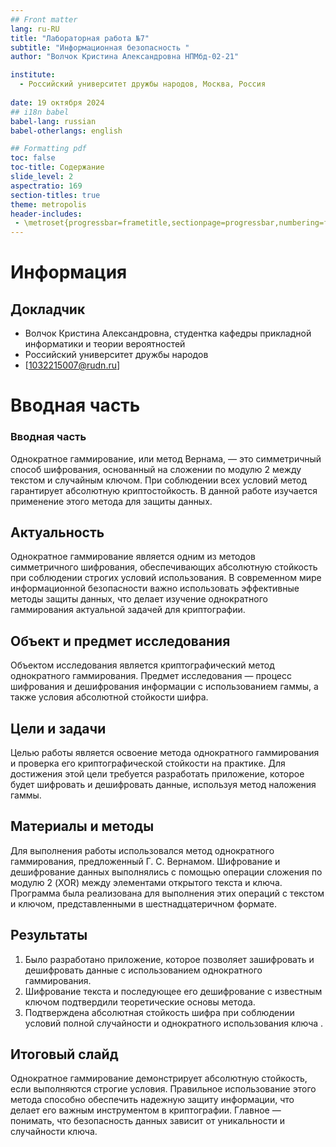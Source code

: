 ```yaml
---
## Front matter
lang: ru-RU
title: "Лабораторная работа №7"
subtitle: "Информационная безопасность "
author: "Волчок Кристина Александровна НПМбд-02-21"

institute:
  - Российский университет дружбы народов, Москва, Россия
  
date: 19 октября 2024
## i18n babel
babel-lang: russian
babel-otherlangs: english

## Formatting pdf
toc: false
toc-title: Содержание
slide_level: 2
aspectratio: 169
section-titles: true
theme: metropolis
header-includes:
 - \metroset{progressbar=frametitle,sectionpage=progressbar,numbering=fraction}
---
```


# Информация

## Докладчик


  * Волчок Кристина Александровна, студентка  кафедры прикладной информатики и теории вероятностей
  * Российский университет дружбы народов
  * [1032215007@rudn.ru]

# Вводная часть

### Вводная часть

Однократное гаммирование, или метод Вернама, — это симметричный способ шифрования, основанный на сложении по модулю 2 между текстом и случайным ключом. При соблюдении всех условий метод гарантирует абсолютную криптостойкость. В данной работе изучается применение этого метода для защиты данных.

## Актуальность

Однократное гаммирование является одним из методов симметричного шифрования, обеспечивающих абсолютную стойкость при соблюдении строгих условий использования. В современном мире информационной безопасности важно использовать эффективные методы защиты данных, что делает изучение однократного гаммирования актуальной задачей для криптографии.

## Объект и предмет исследования

Объектом исследования является криптографический метод однократного гаммирования. Предмет исследования — процесс шифрования и дешифрования информации с использованием гаммы, а также условия абсолютной стойкости шифра.

## Цели и задачи

Целью работы является освоение метода однократного гаммирования и проверка его криптографической стойкости на практике. Для достижения этой цели требуется разработать приложение, которое будет шифровать и дешифровать данные, используя метод наложения гаммы.

## Материалы и методы

Для выполнения работы использовался метод однократного гаммирования, предложенный Г. С. Вернамом. Шифрование и дешифрование данных выполнялись с помощью операции сложения по модулю 2 (XOR) между элементами открытого текста и ключа. Программа была реализована для выполнения этих операций с текстом и ключом, представленными в шестнадцатеричном формате.




## Результаты

1. Было разработано приложение, которое позволяет зашифровать и дешифровать данные с использованием однократного гаммирования. 
2. Шифрование текста и последующее его дешифрование с известным ключом подтвердили теоретические основы метода.
3. Подтверждена абсолютная стойкость шифра при соблюдении условий полной случайности и однократного использования ключа .

## Итоговый слайд


Однократное гаммирование демонстрирует абсолютную стойкость, если выполняются строгие условия. Правильное использование этого метода способно обеспечить надежную защиту информации, что делает его важным инструментом в криптографии. Главное — понимать, что безопасность данных зависит от уникальности и случайности ключа.

